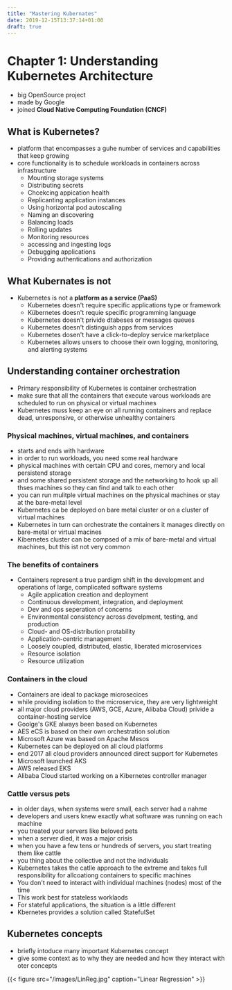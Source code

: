 ```yaml
---
title: "Mastering Kubernates"
date: 2019-12-15T13:37:14+01:00
draft: true
---
```


# Chapter 1: Understanding Kubernetes Architecture

- big OpenSource project
- made by Google 
- joined **Cloud Native Computing Foundation (CNCF)**

## What is Kubernetes?

- platform that encompasses a guhe number of services and capabilities that keep growing
- core functionality is to schedule workloads in containers across infrastructure
    + Mounting storage systems
    + Distributing secrets
    + Chcekcing appication health
    + Replicanting application instances
    + Using horizontal pod autoscaling
    + Naming an discovering 
    + Balancing loads
    + Rolling updates
    + Monitoring resources
    + accessing and ingesting logs
    + Debugging applications 
    + Providing authentications and authorization

## What Kubernates is not
   
   - Kubernetes is not a **platform as a service (PaaS)**
       + Kubernetes doesn't require specific applications type or framework
       + Kübernetes doesn't requie specific programming language
       + Kubernetes doesn't privide dtabeses or messages queues
       + Kubernetes doesn't distinguish apps from services
       + Kubernetes dosen't have a click-to-deploy service marketplace
       + Kubernetes allows unsers to choose their own logging, monitoring, and alerting systems

## Understanding container orchestration

- Primary responsibility of Kubernetes is container orchestration
- make  sure that all the containers that execute varous workloads are scheduled to run on physical or virtual machines
- Kubernetes muss keep an eye on all running containers and replace dead, unresponsive, or otherwise unhealthy containers

### Physical machines, virtual machines, and containers

- starts and ends with hardware
- in order to run workloads, you need some real hardware 
- physical machines with certain CPU and cores, memory and local persistend storage
- and some shared persistent storage and the networking to hook up all thses machines so they can find and talk to each other
- you can run mulitple virtual machines on the physical machines or stay at the bare-metal level
- Kubernetes ca be deployed on bare metal cluster or on a cluster of virtual machines
- Kubernetes in turn can orchestrate the containers it manages directly on bare-metal or virtual macines
- Kibernetes cluster can be compsed of a mix of bare-metal and virtual machines, but this ist not very common

### The benefits of containers

- Containers represent a true pardigm shift in the development and operations of large, complicated software systems
    + Agile application creation and deployment
    + Continuous development, integration, and deployment
    + Dev and ops seperation of concerns
    + Environmental consistency across develpment, testing, and production
    + Cloud- and OS-distribution protability
    + Application-centric management
    + Loosely coupled, distributed, elastic, liberated microservices
    + Resource isolation
    + Resource utilization

### Containers in the cloud

- Containers are ideal to package microsecices 
- while providing isolation to the microservice, they are very lightweight
- all major cloud providers (AWS, GCE, Azure, Alibaba Cloud) privide a container-hosting service
- Goolge's GKE always been based on Kubernetes
- AES eCS is based on their own orchestration solution
- Microsoft Azure was based on Apache Mesos
- Kubernetes can be deployed on all cloud platforms
- end 2017 all cloud providers announced direct support for Kubernetes
- Microsoft launched AKS
- AWS released EKS
- Alibaba Cloud started working on a Kibernetes controller manager

### Cattle versus pets

- in older days, when systems were small, each server had a nahme
- developers and users knew exactly what software was running on each machine
- you treated your servers like beloved pets
- when a server died, it was a major crisis
- when you have a few tens or hundreds of servers, you start treating them like cattle
- you thing about the collective and not the individuals
- Kubernetes takes the catlle approach to the extreme and takes full responsibility for allcoationg containers to specific machines
- You don't need to interact with individual machines (nodes) most of the time
- This work best for stateless worklaods
- For stateful applications, the situation is a little different 
- Kbernetes provides a solution called StatefulSet

## Kubernetes concepts

- briefly intoduce many important Kubernetes concept
- give some context as to why they are needed and how they interact with oter concepts

{{< figure src="/images/LinReg.jpg" caption="Linear Regression" >}}


